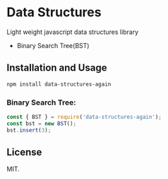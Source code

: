 # Data Structures
Light weight javascript data structures library

+ Binary Search Tree(BST)

## Installation and Usage

```bash
npm install data-structures-again
```

### Binary Search Tree:
```js
const { BST } = require('data-structures-again');
const bst = new BST();
bst.insert(3);
```
## License
MIT.
